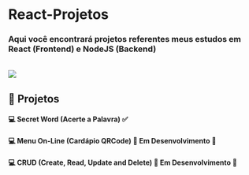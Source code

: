 # React-Projetos

### Aqui você encontrará projetos referentes meus estudos em React (Frontend) e NodeJS (Backend)
<br /><img src="https://skillicons.dev/icons?i=react,nodejs,js,html,css" /><br />


## :hammer: Projetos
 
#### :computer: Secret Word (Acerte a Palavra) :white_check_mark:
#### :computer: Menu On-Line (Cardápio QRCode) 🚧 Em Desenvolvimento 🚧
#### :computer: CRUD (Create, Read, Update and Delete) 🚧 Em Desenvolvimento 🚧




